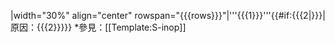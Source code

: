 |width="30%" align="center" rowspan="{{{rows}}}"|'''{{{1}}}'''{{#if:{{{2|}}}|<br/>原因：{{{2}}}}}<noinclude>
*參見：[[Template:S-inop]]
</noinclude>